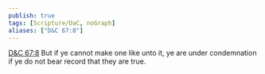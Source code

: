 ```yaml
---
publish: true
tags: [Scripture/DaC, noGraph]
aliases: ["D&C 67:8"]
---
```

[D&C 67:8](https://churchofjesuschrist.org/study/scriptures/dc-testament/dc/67?lang=eng&id=p8#p8) But if ye cannot make one like unto it, ye are under condemnation if ye do not bear record that they are true.
